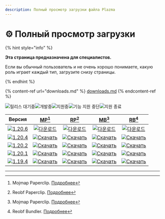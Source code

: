 ```yaml
---
description: Полный просмотр загрузки файла Plazma
---
```


# ⚙️ Полный просмотр загрузки

{% hint style="info" %}

**Эта страница предназначена для специалистов.**

Если вы обычный пользователь и не очень хорошо понимаете, какую роль играет каждый тип,
загрузите снизу страницы.

{% endhint %}

{% content-ref url="downloads.md" %}
[downloads.md](downloads.md)
{% endcontent-ref %}

[wtr]: https://badge.plazmamc.org/0/Ожидание%20релиза

![릴리스 대기중][wtr]![개발중](https://badge.plazmamc.org/1/개발중)![지원중](https://badge.plazmamc.org/2/지원중)![기능 지원 중단](https://badge.plazmamc.org/6/기능%20지원%20중단)![지원 종료](https://badge.plazmamc.org/4/지원%20종료)

|                                       Версия                                      |                             [MP](#user-content-fn-1)[^1]                             |                             [RP](#user-content-fn-2)[^2]                             |                             [MB](#user-content-fn-3)[^3]                             |                             [RB](#user-content-fn-4)[^4]                             |
| :-------------------------------------------------------------------------------: | :----------------------------------------------------------------------------------: | :----------------------------------------------------------------------------------: | :----------------------------------------------------------------------------------: | :----------------------------------------------------------------------------------: |
| [![1.20.6](https://badge.plazmamc.org/1/1.20.6)](https://git.plazmamc.org/1.20.6) |    [![다운로드](https://badge.plazmamc.org/1/다운로드)](https://dl.plazmamc.org/1.20.6/0)    |    [![다운로드](https://badge.plazmamc.org/1/다운로드)](https://dl.plazmamc.org/1.20.6/1)    |    [![다운로드](https://badge.plazmamc.org/1/다운로드)](https://dl.plazmamc.org/1.20.6/2)    |    [![다운로드](https://badge.plazmamc.org/1/다운로드)](https://dl.plazmamc.org/1.20.6/3)    |
| [![1.20.4](https://badge.plazmamc.org/2/1.20.4)](https://git.plazmamc.org/1.20.4) | [![Скачать](https://badge.plazmamc.org/1/Скачать)](https://dl.plazmamc.org/1.20.4/0) | [![Скачать](https://badge.plazmamc.org/1/Скачать)](https://dl.plazmamc.org/1.20.4/1) | [![Скачать](https://badge.plazmamc.org/1/Скачать)](https://dl.plazmamc.org/1.20.4/2) | [![Скачать](https://badge.plazmamc.org/1/Скачать)](https://dl.plazmamc.org/1.20.4/3) |
| [![1.20.2](https://badge.plazmamc.org/4/1.20.2)](https://git.plazmamc.org/1.20.2) | [![Скачать](https://badge.plazmamc.org/1/Скачать)](https://dl.plazmamc.org/1.20.2/0) | [![Скачать](https://badge.plazmamc.org/1/Скачать)](https://dl.plazmamc.org/1.20.2/1) | [![Скачать](https://badge.plazmamc.org/1/Скачать)](https://dl.plazmamc.org/1.20.2/2) | [![Скачать](https://badge.plazmamc.org/1/Скачать)](https://dl.plazmamc.org/1.20.2/3) |
| [![1.20.1](https://badge.plazmamc.org/4/1.20.1)](https://git.plazmamc.org/1.20.1) | [![Скачать](https://badge.plazmamc.org/1/Скачать)](https://dl.plazmamc.org/1.20.1/0) | [![Скачать](https://badge.plazmamc.org/1/Скачать)](https://dl.plazmamc.org/1.20.1/1) | [![Скачать](https://badge.plazmamc.org/1/Скачать)](https://dl.plazmamc.org/1.20.1/2) | [![Скачать](https://badge.plazmamc.org/1/Скачать)](https://dl.plazmamc.org/1.20.1/3) |
| [![1.19.4](https://badge.plazmamc.org/4/1.19.4)](https://git.plazmamc.org/1.19.4) | [![Скачать](https://badge.plazmamc.org/1/Скачать)](https://dl.plazmamc.org/1.19.4/0) | [![Скачать](https://badge.plazmamc.org/1/Скачать)](https://dl.plazmamc.org/1.19.4/1) | [![Скачать](https://badge.plazmamc.org/1/Скачать)](https://dl.plazmamc.org/1.19.4/2) | [![Скачать](https://badge.plazmamc.org/1/Скачать)](https://dl.plazmamc.org/1.19.4/3) |

***

[^1]: Mojmap Paperclip. [Подробнее](../administration/getting-started#id-2)

[^2]: Reobf Paperclip. [Подробнее](../administration/getting-started#id-2)

[^3]: Mojmap Paperclip. [Подробнее](../administration/getting-started#id-2)

[^4]: Reobf Bundler. [Подробнее](../administration/getting-started#id-2)
